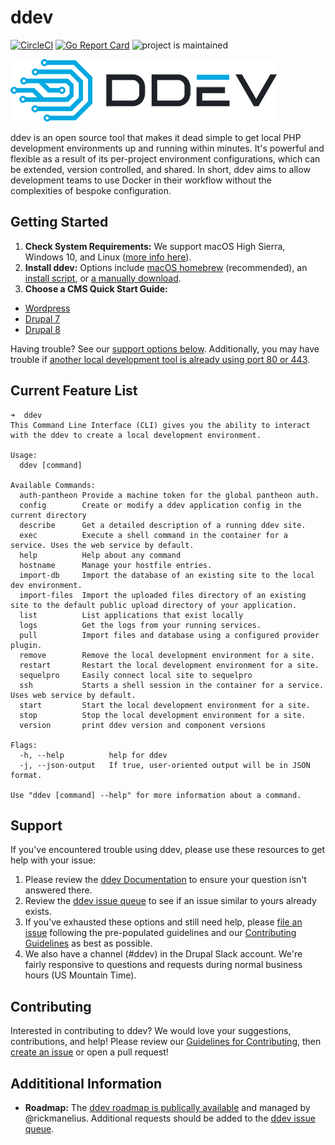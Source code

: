 # ddev
[![CircleCI](https://circleci.com/gh/drud/ddev.svg?style=shield)](https://circleci.com/gh/drud/ddev) [![Go Report Card](https://goreportcard.com/badge/github.com/drud/ddev)](https://goreportcard.com/report/github.com/drud/ddev) ![project is maintained](https://img.shields.io/maintenance/yes/2017.svg)

![ddev logo](images/ddev_logo.png)

ddev is an open source tool that makes it dead simple to get local PHP development environments up and running within minutes. It's powerful and flexible as a result of its per-project environment configurations, which can be extended, version controlled, and shared. In short, ddev aims to allow development teams to use Docker in their workflow without the complexities of bespoke configuration.

## Getting Started

1. **Check System Requirements:** We support macOS High Sierra, Windows 10, and Linux ([more info here](https://ddev.readthedocs.io/en/latest/#system-requirements)).
2. **Install ddev:** Options include [macOS homebrew](https://ddev.readthedocs.io/en/latest/#homebrew-macos) (recommended), an [install script](https://ddev.readthedocs.io/en/latest/#installation-script-linux-and-macos), or [a manually download](https://ddev.readthedocs.io/en/latest/#manual-installation-linux-and-macos).
3. **Choose a CMS Quick Start Guide:** 
  - [Wordpress](https://ddev.readthedocs.io/en/latest/users/cli-usage#wordpress-quickstart)
  - [Drupal 7](https://ddev.readthedocs.io/en/latest/users/cli-usage#drupal-7-quickstart)
  - [Drupal 8](https://ddev.readthedocs.io/en/latest/users/cli-usage#drupal-8-quickstart)

Having trouble? See our [support options below](#support). Additionally, you may have trouble if [another local development tool is already using port 80 or 443](https://ddev.readthedocs.io/en/latest/#using-ddev-with-other-development-environments).

## Current Feature List

```
➜  ddev
This Command Line Interface (CLI) gives you the ability to interact with the ddev to create a local development environment.

Usage:
  ddev [command]

Available Commands:
  auth-pantheon Provide a machine token for the global pantheon auth.
  config        Create or modify a ddev application config in the current directory
  describe      Get a detailed description of a running ddev site.
  exec          Execute a shell command in the container for a service. Uses the web service by default.
  help          Help about any command
  hostname      Manage your hostfile entries.
  import-db     Import the database of an existing site to the local dev environment.
  import-files  Import the uploaded files directory of an existing site to the default public upload directory of your application.
  list          List applications that exist locally
  logs          Get the logs from your running services.
  pull          Import files and database using a configured provider plugin.
  remove        Remove the local development environment for a site.
  restart       Restart the local development environment for a site.
  sequelpro     Easily connect local site to sequelpro
  ssh           Starts a shell session in the container for a service. Uses web service by default.
  start         Start the local development environment for a site.
  stop          Stop the local development environment for a site.
  version       print ddev version and component versions

Flags:
  -h, --help          help for ddev
  -j, --json-output   If true, user-oriented output will be in JSON format.

Use "ddev [command] --help" for more information about a command.
```

## Support
If you've encountered trouble using ddev, please use these resources to get help with your issue:

1. Please review the [ddev Documentation](https://ddev.readthedocs.io) to ensure your question isn't answered there.
2. Review the [ddev issue queue](https://github.com/drud/ddev/issues) to see if an issue similar to yours already exists.
3. If you've exhausted these options and still need help, please [file an issue](https://github.com/drud/ddev/issues/new) following the pre-populated guidelines and our [Contributing Guidelines](https://github.com/drud/ddev/blob/master/CONTRIBUTING.md) as best as possible.
4. We also have a channel (#ddev) in the Drupal Slack account. We're fairly responsive to questions and requests during normal business hours (US Mountain Time).

## Contributing
Interested in contributing to ddev? We would love your suggestions, contributions, and help! Please review our [Guidelines for Contributing](https://github.com/drud/ddev/blob/master/CONTRIBUTING.md), then [create an issue](https://github.com/drud/ddev/issues/new) or open a pull request!

## Addititional Information
* **Roadmap:** The [ddev roadmap is publically available](https://github.com/drud/ddev/wiki/roadmap) and managed by @rickmanelius. Additional requests should be added to the [ddev issue queue](https://github.com/drud/ddev/issues).